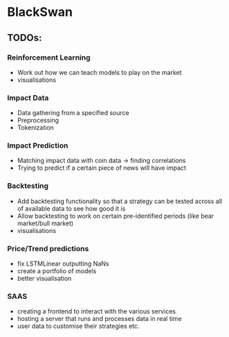 # BlackSwan

## TODOs:

### Reinforcement Learning
- Work out how we can teach models to play on the market
- visualisations

### Impact Data
- Data gathering from a specified source
- Preprocessing
- Tokenization

### Impact Prediction
- Matching impact data with coin data -> finding correlations
- Trying to predict if a certain piece of news will have impact

### Backtesting
- Add backtesting functionality so that a strategy can be tested across all of available data to see how good it is
- Allow backtesting to work on certain pre-identified periods (like bear market/bull market)
- visualisations

### Price/Trend predictions
- fix LSTMLinear outputting NaNs
- create a portfolio of models
- better visualisation


### SAAS
- creating a frontend to interact with the various services
- hosting a server that runs and processes data in real time
- user data to customise their strategies etc.